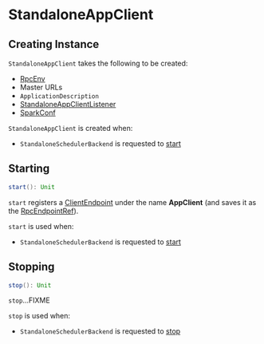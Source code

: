 # StandaloneAppClient

## Creating Instance

`StandaloneAppClient` takes the following to be created:

* <span id="rpcEnv"> [RpcEnv](../rpc/RpcEnv.md)
* <span id="masterUrls"> Master URLs
* <span id="appDescription"> `ApplicationDescription`
* <span id="listener"> [StandaloneAppClientListener](StandaloneAppClientListener.md)
* <span id="conf"> [SparkConf](../SparkConf.md)

`StandaloneAppClient` is created when:

* `StandaloneSchedulerBackend` is requested to [start](StandaloneSchedulerBackend.md#start)

## <span id="start"> Starting

```scala
start(): Unit
```

`start` registers a [ClientEndpoint](ClientEndpoint.md) under the name **AppClient** (and saves it as the [RpcEndpointRef](#endpoint)).

`start` is used when:

* `StandaloneSchedulerBackend` is requested to [start](StandaloneSchedulerBackend.md#start)

## <span id="stop"> Stopping

```scala
stop(): Unit
```

`stop`...FIXME

`stop` is used when:

* `StandaloneSchedulerBackend` is requested to [stop](StandaloneSchedulerBackend.md#stop)
